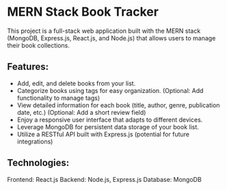 # MERN Stack Book Tracker

This project is a full-stack web application built with the MERN stack (MongoDB, Express.js, React.js, and Node.js) that allows users to manage their book collections.

## Features:

* Add, edit, and delete books from your list.
* Categorize books using tags for easy organization. (Optional: Add functionality to manage tags)
* View detailed information for each book (title, author, genre, publication date, etc.) (Optional: Add a short review field)
* Enjoy a responsive user interface that adapts to different devices.
* Leverage MongoDB for persistent data storage of your book list.
* Utilize a RESTful API built with Express.js (potential for future integrations)

## Technologies:

Frontend: React.js
Backend: Node.js, Express.js
Database: MongoDB
